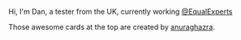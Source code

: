 <!-- 
![BigTallJosh's github stats](https://github-readme-stats.vercel.app/api?username=danrhjones&show_icons=true&count_private=true&hide=stars,issues&theme=dark)
![Top Langs](https://github-readme-stats.vercel.app/api/top-langs/?username=danrhjones&hide=javascript&layout=compact&theme=dark) -->

Hi, I'm Dan, a tester from the UK, currently working [@EqualExperts](https://github.com/EqualExperts)

Those awesome cards at the top are created by [anuraghazra](https://github.com/anuraghazra/github-readme-stats). 
